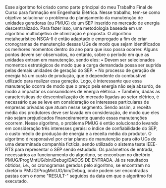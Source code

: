 Esse algoritmo foi criado como parte principal do meu Trabalho Final de Curso para formação em Engenharia Elétrica. Nesse trabalho, tem-se como objetivo solucionar o problema do planejamento da manutenção de unidades geradoras (ou PMUG) de um SEP inserido no mercado de energia descentralizado. Para fazer isso, uma metodologia baseada em um algoritmo multiobjetivo de otimização é proposta.
O algoritmo metaheurístico NSGA-II é então adaptado e empregado a fim de criar cronogramas de manutenção dessas UGs de modo que sejam identificados os melhores momentos dentro do ano para que isso possa ocorrer.
Alguns pontos devem ser observados, no entanto, sobre o período em que as unidades entram em manutenção, sendo eles:
•	Devem ser selecionados momentos estratégicos de modo que a carga demandada possa ser suprida pelas demais unidades de geração do SEP.
•	No processo de geração de energia há um custo de produção, que é dependente do combustível utilizado para realizar essa geração. Logo, é interessante que essa manutenção ocorra de modo que o preço pela energia não seja absurdo, de modo a impactar os consumidores de energia elétrica.
•	Também, dadas as características de descentralização do mercado ligadas ao setor elétrico, é necessário que se leve em consideração os interesses particulares de empresas privadas que atuam nesse segmento. Sendo assim, a receita média dos produtores deve ser lavada em consideração, de modo que eles não sejam prejudicados financeiramente quando essas manutenções ocorrem.
Nesse algoritmo, o problema PMUG é então solucionado levando em consideração três interesses gerais: o índice de confiabilidade do SEP, o custo médio de produção de energia e a receita média do produtor.
O algoritmo é responsável por criar planos de manutenção para oito UGs de uma determinada companhia fictícia, sendo utilizado o sistema teste IEEE-RTS para representar o SEP sendo estudado.
Os parâmetros de entrada, necessários ao funcionamento do algoritmo, se encontram no diretório PMUG/ProgMntUG/bin/Debug/DADOS DE ENTRADA. Já os resultados obtidos, i.e., os cronogramas gerados pelo algoritmo, se encontram no diretório PMUG/ProgMntUG/bin/Debug, onde podem ser encontradas pastas com o nome "RESULT-" seguidos da data em que o algoritmo foi executado.
